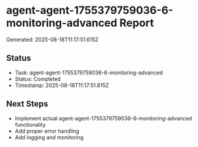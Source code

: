 # agent-agent-1755379759036-6-monitoring-advanced Report

Generated: 2025-08-18T11:17:51.615Z

## Status
- Task: agent-agent-1755379759036-6-monitoring-advanced
- Status: Completed
- Timestamp: 2025-08-18T11:17:51.615Z

## Next Steps
- Implement actual agent-agent-1755379759036-6-monitoring-advanced functionality
- Add proper error handling
- Add logging and monitoring
